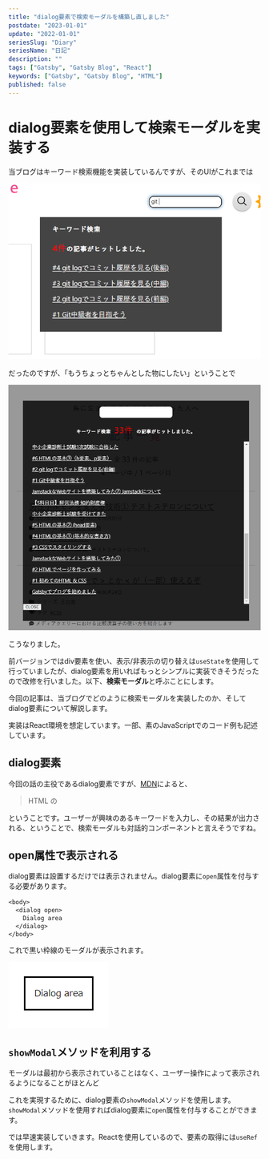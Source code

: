 ```yaml
---
title: "dialog要素で検索モーダルを構築し直しました"
postdate: "2023-01-01"
update: "2022-01-01"
seriesSlug: "Diary"
seriesName: "日記"
description: ""
tags: ["Gatsby", "Gatsby Blog", "React"]
keywords: ["Gatsby", "Gatsby Blog", "HTML"]
published: false
---
```


# dialog要素を使用して検索モーダルを実装する

当ブログはキーワード検索機能を実装しているんですが、そのUIがこれまでは

![](./images/image01.png)

だったのですが、「もうちょっとちゃんとした物にしたい」ということで

![](./images/image02.png)

こうなりました。

前バージョンではdiv要素を使い、表示/非表示の切り替えは`useState`を使用して行っていましたが、dialog要素を用いればもっとシンプルに実装できそうだったので改修を行いました。以下、**検索モーダル**と呼ぶことにします。

今回の記事は、当ブログでどのように検索モーダルを実装したのか、そしてdialog要素について解説します。

<aside>

実装はReact環境を想定しています。一部、素のJavaScriptでのコード例も記述しています。

</aside>

## dialog要素

今回の話の主役であるdialog要素ですが、[MDN](https://developer.mozilla.org/ja/docs/Web/HTML/Element/dialog)によると、

> HTML の <dialog> 要素は、ダイアログボックスや、消すことができるアラート、インスペクター、サブウィンドウ等のような<mark>対話的コンポーネント</mark>を表します。

ということです。ユーザーが興味のあるキーワードを入力し、その結果が出力される、ということで、検索モーダルも対話的コンポーネントと言えそうですね。

## open属性で表示される

dialog要素は設置するだけでは表示されません。dialog要素に`open`属性を付与する必要があります。

```html:title="app.tsx"
<body>
  <dialog open>
    Dialog area
  </dialog>
</body>
```

これで黒い枠線のモーダルが表示されます。

![](./images/image03.png)

## `showModal`メソッドを利用する

モーダルは最初から表示されていることはなく、ユーザー操作によって表示されるようになることがほとんど

これを実現するために、dialog要素の`showModal`メソッドを使用します。`showModal`メソッドを使用すればdialog要素に`open`属性を付与することができます。

では早速実装していきます。Reactを使用しているので、要素の取得には`useRef`を使用します。

```jsx